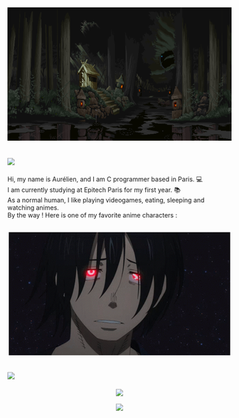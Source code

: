 <h2 align = "center ">
  <img src = "8f4fd8210b770df2dddcd0989f6857a3.gif" width = 2000 height = 300>
</h2>
<h2 align = "left">
  <img src = "https://readme-typing-svg.herokuapp.com?color=%FFFFFF&lines=About+Me&size=35&duration=6000&font=Roboto">
</h2>
<p align = left font = Roboto>
  Hi, my name is Aurélien, and I am C programmer based in Paris. 💻
  <br>I am currently studying at Epitech Paris for my first year. 📚
  <br>As a normal human, I like playing videogames, eating, sleeping and watching animes.
  <br>By the way ! Here is one of my favorite anime characters : 
<h2 align = "center">
  <img src = "benimaru-fire-force.gif">
</h2>
</p>
<h2 align = "left">
  <img src = "https://readme-typing-svg.herokuapp.com?color=%FFFFFF&lines=Stats&size=35&font=Roboto&duration=6000">
</h2>
<p align = "center">
  <img src = "https://github-readme-stats.vercel.app/api?username=druksx&show_icons=true&theme=dark&line_height=27">
</p>
<p align = "center">
  <img src="https://github-readme-streak-stats.herokuapp.com/?user=druksx&show_icons=true&locale=en&layout=compact&theme=dark&line_height=0" />
</p>
